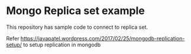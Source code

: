 # Mongo Replica set example
This repository has sample code to connect to replica set. 

Refer https://javapatel.wordpress.com/2017/02/25/mongodb-replication-setup/ to setup replication in mongodb
